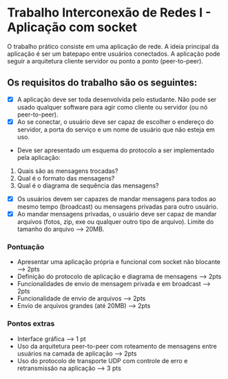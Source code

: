 # Trabalho Interconexão de Redes I - Aplicação com socket

O trabalho prático consiste em uma aplicação de rede. A ideia principal da aplicação é ser um batepapo entre usuários conectados. A aplicação pode seguir a arquitetura cliente servidor ou ponto a ponto (peer-to-peer). 

## Os requisitos do trabalho são os seguintes:

- [x] A aplicação deve ser toda desenvolvida pelo estudante. Não pode ser usado qualquer software para agir como cliente ou servidor (ou nó peer-to-peer).
- [x] Ao se conectar, o usuário deve ser capaz de escolher o endereço do servidor, a porta do serviço e um nome de usuário que não esteja em uso.

- Deve ser apresentado um esquema do protocolo a ser implementado pela aplicação:
1. Quais são as mensagens trocadas?
2. Qual é o formato das mensagens?
3. Qual é o diagrama de sequência das mensagens?

- [x] Os usuários devem ser capazes de mandar mensagens para todos ao mesmo tempo (broadcast) ou mensagens privadas para outro usuário.
- [x] Ao mandar mensagens privadas, o usuário deve ser capaz de mandar arquivos (fotos, zip, exe  ou qualquer outro tipo de arquivo).
Limite do tamanho do arquivo --> 20MB.

### Pontuação
- Apresentar uma aplicação própria e funcional com socket não blocante --> 2pts
- Definição do protocolo de aplicação e diagrama de mensagens --> 2pts
- Funcionalidades de envio de mensagem privada e em broadcast --> 2pts
- Funcionalidade de envio de arquivos --> 2pts
- Envio de arquivos grandes (até 20MB) --> 2pts

### Pontos extras
- Interface gráfica --> 1 pt
- Uso da arquitetura peer-to-peer com roteamento de mensagens entre usuários na camada de aplicação --> 2pts
- Uso do protocolo de transporte UDP com controle de erro e retransmissão na aplicação --> 3 pts
